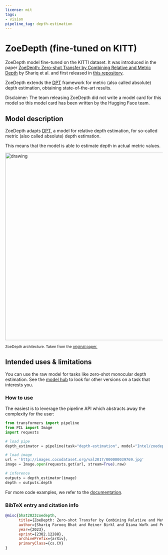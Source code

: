 ```yaml
---
license: mit
tags:
- vision
pipeline_tag: depth-estimation
---
```


# ZoeDepth (fine-tuned on KITT) 

ZoeDepth model fine-tuned on the KITTI dataset. It was introduced in the paper [ZoeDepth: Zero-shot Transfer by Combining Relative and Metric Depth](https://arxiv.org/abs/2302.12288) by Shariq et al. and first released in [this repository](https://github.com/isl-org/ZoeDepth).

ZoeDepth extends the [DPT](https://huggingface.co/docs/transformers/en/model_doc/dpt) framework for metric (also called absolute) depth estimation, obtaining state-of-the-art results.

Disclaimer: The team releasing ZoeDepth did not write a model card for this model so this model card has been written by the Hugging Face team.

## Model description

ZoeDepth adapts [DPT](https://huggingface.co/docs/transformers/en/model_doc/dpt), a model for relative depth estimation, for so-called metric (also called absolute) depth estimation.

This means that the model is able to estimate depth in actual metric values.

<img src="https://huggingface.co/datasets/huggingface/documentation-images/resolve/main/zoedepth_architecture_bis.png"
alt="drawing" width="600"/>

<small> ZoeDepth architecture. Taken from the <a href="https://arxiv.org/abs/2302.12288">original paper.</a> </small>

## Intended uses & limitations

You can use the raw model for tasks like zero-shot monocular depth estimation. See the [model hub](https://huggingface.co/models?search=Intel/zoedepth) to look for
other versions on a task that interests you.

### How to use

The easiest is to leverage the pipeline API which abstracts away the complexity for the user:

```python
from transformers import pipeline
from PIL import Image
import requests

# load pipe
depth_estimator = pipeline(task="depth-estimation", model="Intel/zoedepth-kitti")

# load image
url = 'http://images.cocodataset.org/val2017/000000039769.jpg'
image = Image.open(requests.get(url, stream=True).raw)

# inference
outputs = depth_estimator(image)
depth = outputs.depth
```
For more code examples, we refer to the [documentation](https://huggingface.co/transformers/main/model_doc/zoedepth.html#).

### BibTeX entry and citation info

```bibtex
@misc{bhat2023zoedepth,
      title={ZoeDepth: Zero-shot Transfer by Combining Relative and Metric Depth}, 
      author={Shariq Farooq Bhat and Reiner Birkl and Diana Wofk and Peter Wonka and Matthias Müller},
      year={2023},
      eprint={2302.12288},
      archivePrefix={arXiv},
      primaryClass={cs.CV}
}
```